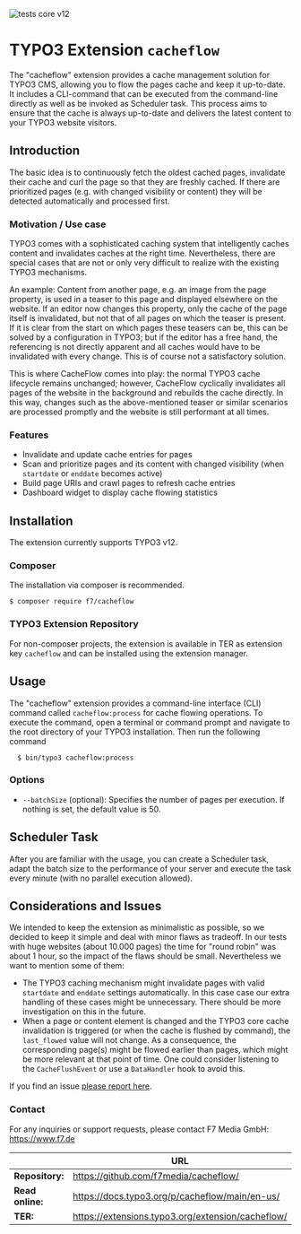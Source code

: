 ![tests core v12](https://github.com/f7media/cacheflow/actions/workflows/testscorev12.yml/badge.svg)

# TYPO3 Extension ``cacheflow``

The "cacheflow" extension provides a cache management solution for TYPO3 CMS, allowing you to flow the pages cache and
keep it up-to-date. It includes a CLI-command that can be executed from the command-line directly as well as be invoked
as Scheduler task. This process aims to ensure that the cache is always up-to-date and delivers the latest content to
your TYPO3 website visitors.

## Introduction

The basic idea is to continuously fetch the oldest cached pages, invalidate their cache and curl the page so that they
are freshly cached. If there are prioritized pages (e.g. with changed visibility or content) they will be detected
automatically and processed first.

### Motivation / Use case

TYPO3 comes with a sophisticated caching system that intelligently caches content and invalidates caches at the right
time. Nevertheless, there are special cases that are not or only very difficult to realize with the existing TYPO3
mechanisms.

An example: Content from another page, e.g. an image from the page property, is used in a teaser to this page and
displayed elsewhere on the website. If an editor now changes this property, only the cache of the page itself is
invalidated, but not that of all pages on which the teaser is present. If it is clear from the start on which pages
these teasers can be, this can be solved by a configuration in TYPO3; but if the editor has a free hand, the referencing
is not directly apparent and all caches would have to be invalidated with every change. This is of course not a
satisfactory solution.

This is where CacheFlow comes into play: the normal TYPO3 cache lifecycle remains unchanged; however, CacheFlow
cyclically invalidates all pages of the website in the background and rebuilds the cache directly. In this way, changes
such as the above-mentioned teaser or similar scenarios are processed promptly and the website is still performant at
all times.

### Features

- Invalidate and update cache entries for pages
- Scan and prioritize pages and its content with changed visibility (when `startdate` or `enddate` becomes active)
- Build page URIs and crawl pages to refresh cache entries
- Dashboard widget to display cache flowing statistics

## Installation

The extension currently supports TYPO3 v12.

### Composer

The installation via composer is recommended.

    $ composer require f7/cacheflow

### TYPO3 Extension Repository

For non-composer projects, the extension is available in TER as extension key ``cacheflow`` and can be installed using
the extension manager.

## Usage

The "cacheflow" extension provides a command-line interface (CLI) command called `cacheflow:process` for cache
flowing operations. To execute the command, open a terminal or command prompt and navigate to the root directory of your
TYPO3 installation. Then run the following command

      $ bin/typo3 cacheflow:process

### Options

- `--batchSize` (optional): Specifies the number of pages per execution. If nothing is set, the default value is 50.

## Scheduler Task

After you are familiar with the usage, you can create a Scheduler task, adapt the batch size to the performance of your
server and execute the task every minute (with no parallel execution allowed).

## Considerations and Issues

We intended to keep the extension as minimalistic as possible, so we decided to keep it simple
and deal with minor flaws as tradeoff. In our tests with huge websites (about 10.000 pages) the time for "round robin" was
about 1 hour, so the impact of the flaws should be small. Nevertheless we want to mention some of them:

* The TYPO3 caching mechanism might invalidate pages with valid `startdate` and `enddate` settings automatically. In this case 
case our extra handling of these cases might be unnecessary. There should be more investigation on this in the future.
* When a page or content element is changed and the TYPO3 core cache invalidation is triggered (or when the cache is flushed 
by command), the `last_flowed` value will not change. As a consequence, the corresponding page(s) might be flowed earlier
than pages, which might be more relevant at that point of time. One could consider listening to the `CacheFlushEvent` or 
use a `DataHandler` hook to avoid this.

If you find an issue [please report here](https://github.com/f7/cacheflow/issues).

### Contact

For any inquiries or support requests, please contact F7 Media GmbH: https://www.f7.de

|                  | URL                                                     |
|------------------|---------------------------------------------------------|
| **Repository:**  | https://github.com/f7media/cacheflow/                   |
| **Read online:** | https://docs.typo3.org/p/cacheflow/main/en-us/          |
| **TER:**         | https://extensions.typo3.org/extension/cacheflow/ |

